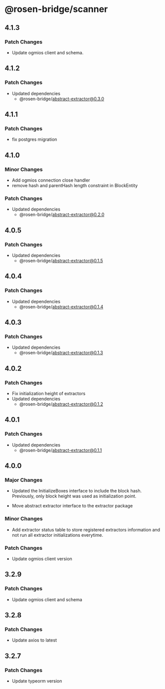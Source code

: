 # @rosen-bridge/scanner

## 4.1.3

### Patch Changes

- Update ogmios client and schema.

## 4.1.2

### Patch Changes

- Updated dependencies
  - @rosen-bridge/abstract-extractor@0.3.0

## 4.1.1

### Patch Changes

- fix postgres migration

## 4.1.0

### Minor Changes

- Add ogmios connection close handler
- remove hash and parentHash length constraint in BlockEntity

### Patch Changes

- Updated dependencies
  - @rosen-bridge/abstract-extractor@0.2.0

## 4.0.5

### Patch Changes

- Updated dependencies
  - @rosen-bridge/abstract-extractor@0.1.5

## 4.0.4

### Patch Changes

- Updated dependencies
  - @rosen-bridge/abstract-extractor@0.1.4

## 4.0.3

### Patch Changes

- Updated dependencies
  - @rosen-bridge/abstract-extractor@0.1.3

## 4.0.2

### Patch Changes

- Fix initialization height of extractors
- Updated dependencies
  - @rosen-bridge/abstract-extractor@0.1.2

## 4.0.1

### Patch Changes

- Updated dependencies
  - @rosen-bridge/abstract-extractor@0.1.1

## 4.0.0

### Major Changes

- Updated the InitializeBoxes interface to include the block hash. Previously, only block height was used as initialization point.

- Move abstract extractor interface to the extractor package

### Minor Changes

- Add extractor status table to store registered extractors information and not run all extractor initializations everytime.

### Patch Changes

- Update ogmios client version

## 3.2.9

### Patch Changes

- Update ogmios client and schema

## 3.2.8

### Patch Changes

- Update axios to latest

## 3.2.7

### Patch Changes

- Update typeorm version
